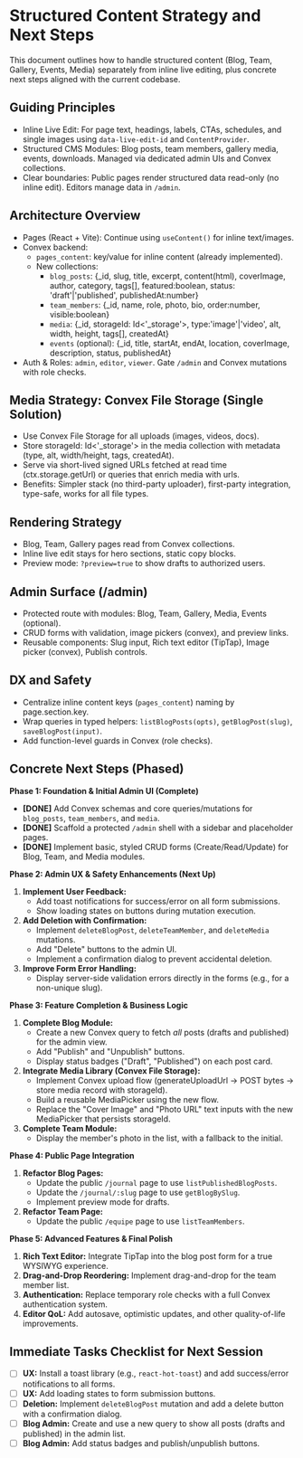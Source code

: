 # Structured Content Strategy and Next Steps

This document outlines how to handle structured content (Blog, Team, Gallery, Events, Media) separately from inline live editing, plus concrete next steps aligned with the current codebase.

## Guiding Principles
- Inline Live Edit: For page text, headings, labels, CTAs, schedules, and single images using `data-live-edit-id` and `ContentProvider`.
- Structured CMS Modules: Blog posts, team members, gallery media, events, downloads. Managed via dedicated admin UIs and Convex collections.
- Clear boundaries: Public pages render structured data read-only (no inline edit). Editors manage data in `/admin`.

## Architecture Overview
- Pages (React + Vite): Continue using `useContent()` for inline text/images.
- Convex backend:
  - `pages_content`: key/value for inline content (already implemented).
  - New collections:
    - `blog_posts`: {_id, slug, title, excerpt, content(html), coverImage, author, category, tags[], featured:boolean, status: 'draft'|'published', publishedAt:number}
    - `team_members`: {_id, name, role, photo, bio, order:number, visible:boolean}
    - `media`: {_id, storageId: Id<'_storage'>, type:'image'|'video', alt, width, height, tags[], createdAt}
    - `events` (optional): {_id, title, startAt, endAt, location, coverImage, description, status, publishedAt}
- Auth & Roles: `admin`, `editor`, `viewer`. Gate `/admin` and Convex mutations with role checks.

## Media Strategy: Convex File Storage (Single Solution)
- Use Convex File Storage for all uploads (images, videos, docs).
- Store storageId: Id<'_storage'> in the media collection with metadata (type, alt, width/height, tags, createdAt).
- Serve via short-lived signed URLs fetched at read time (ctx.storage.getUrl) or queries that enrich media with urls.
- Benefits: Simpler stack (no third-party uploader), first-party integration, type-safe, works for all file types.

## Rendering Strategy
- Blog, Team, Gallery pages read from Convex collections.
- Inline live edit stays for hero sections, static copy blocks.
- Preview mode: `?preview=true` to show drafts to authorized users.

## Admin Surface (/admin)
- Protected route with modules: Blog, Team, Gallery, Media, Events (optional).
- CRUD forms with validation, image pickers (convex), and preview links.
- Reusable components: Slug input, Rich text editor (TipTap), Image picker (convex), Publish controls.

## DX and Safety
- Centralize inline content keys (`pages_content`) naming by page.section.key.
- Wrap queries in typed helpers: `listBlogPosts(opts)`, `getBlogPost(slug)`, `saveBlogPost(input)`.
- Add function-level guards in Convex (role checks).

## Concrete Next Steps (Phased)

**Phase 1: Foundation & Initial Admin UI (Complete)**
- **[DONE]** Add Convex schemas and core queries/mutations for `blog_posts`, `team_members`, and `media`.
- **[DONE]** Scaffold a protected `/admin` shell with a sidebar and placeholder pages.
- **[DONE]** Implement basic, styled CRUD forms (Create/Read/Update) for Blog, Team, and Media modules.

**Phase 2: Admin UX & Safety Enhancements (Next Up)**
1.  **Implement User Feedback:**
    -   Add toast notifications for success/error on all form submissions.
    -   Show loading states on buttons during mutation execution.
2.  **Add Deletion with Confirmation:**
    -   Implement `deleteBlogPost`, `deleteTeamMember`, and `deleteMedia` mutations.
    -   Add "Delete" buttons to the admin UI.
    -   Implement a confirmation dialog to prevent accidental deletion.
3.  **Improve Form Error Handling:**
    -   Display server-side validation errors directly in the forms (e.g., for a non-unique slug).

**Phase 3: Feature Completion & Business Logic**
1.  **Complete Blog Module:**
    -   Create a new Convex query to fetch *all* posts (drafts and published) for the admin view.
    -   Add "Publish" and "Unpublish" buttons.
    -   Display status badges ("Draft", "Published") on each post card.
2.  **Integrate Media Library (Convex File Storage):**
    - Implement Convex upload flow (generateUploadUrl -> POST bytes -> store media record with storageId).
    - Build a reusable MediaPicker using the new flow.
    - Replace the "Cover Image" and "Photo URL" text inputs with the new MediaPicker that persists storageId.
3.  **Complete Team Module:**
    -   Display the member's photo in the list, with a fallback to the initial.

**Phase 4: Public Page Integration**
1.  **Refactor Blog Pages:**
    -   Update the public `/journal` page to use `listPublishedBlogPosts`.
    -   Update the `/journal/:slug` page to use `getBlogBySlug`.
    -   Implement preview mode for drafts.
2.  **Refactor Team Page:**
    -   Update the public `/equipe` page to use `listTeamMembers`.

**Phase 5: Advanced Features & Final Polish**
1.  **Rich Text Editor:** Integrate TipTap into the blog post form for a true WYSIWYG experience.
2.  **Drag-and-Drop Reordering:** Implement drag-and-drop for the team member list.
3.  **Authentication:** Replace temporary role checks with a full Convex authentication system.
4.  **Editor QoL:** Add autosave, optimistic updates, and other quality-of-life improvements.

## Immediate Tasks Checklist for Next Session
- [ ] **UX:** Install a toast library (e.g., `react-hot-toast`) and add success/error notifications to all forms.
- [ ] **UX:** Add loading states to form submission buttons.
- [ ] **Deletion:** Implement `deleteBlogPost` mutation and add a delete button with a confirmation dialog.
- [ ] **Blog Admin:** Create and use a new query to show all posts (drafts and published) in the admin list.
- [ ] **Blog Admin:** Add status badges and publish/unpublish buttons.

